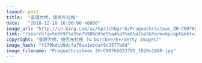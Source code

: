 ```yaml
---
layout: post
title:  "查理大桥，捷克布拉格"
date:   "2018-12-18 16:00:00 +0800"
image_url: "http://cn.bing.com/az/hprichbg/rb/PragueChristmas_ZH-CN9765023795_1920x1080.jpg"
link: "/search?q=%e6%9f%a5%e7%90%86%e5%a4%a7%e6%a1%a5&form=hpcapt&mkt=zh-cn"
copyright: "查理大桥，捷克布拉格 (© borchee/E+/Getty Images)"
image_hash: "f379bdcd9dcfe70aa1ebdaf8c3577b6d"
image_filename: "PragueChristmas_ZH-CN9765023795_1920x1080.jpg"
---
```

